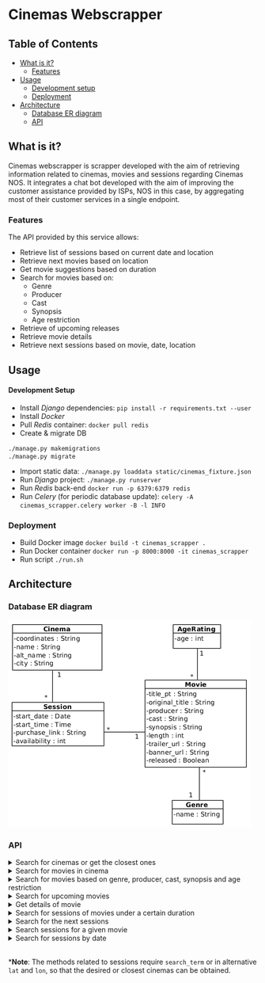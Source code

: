 # Cinemas Webscrapper

## Table of Contents
* [What is it?](#what-is-it)
  - [Features](#features)
* [Usage](#usage)
  - [Development setup](#development-setup)
  - [Deployment](#deployment)
* [Architecture](#architecture)
  - [Database ER diagram](#database-er-diagram)
  - [API](#api)

## What is it?
Cinemas webscrapper is scrapper developed with the aim of retrieving information related
to cinemas, movies and sessions regarding Cinemas NOS. It integrates a chat bot developed
with the aim of improving the customer assistance provided by ISPs, NOS in this case, by
aggregating most of their customer services in a single endpoint.

### Features
The API provided by this service allows:
* Retrieve list of sessions based on current date and location
* Retrieve next movies based on location
* Get movie suggestions based on duration
* Search for movies based on:
    * Genre
    * Producer
    * Cast
    * Synopsis
    * Age restriction
* Retrieve of upcoming releases
* Retrieve movie details
* Retrieve next sessions based on movie, date, location


## Usage
#### Development Setup
* Install *Django* dependencies:
`pip install -r requirements.txt --user`
* Install *Docker*
* Pull *Redis* container:
`docker pull redis`
* Create & migrate DB
```
./manage.py makemigrations
./manage.py migrate
```
* Import static data:
`./manage.py loaddata static/cinemas_fixture.json`
* Run *Django* project:
`./manage.py runserver`
* Run *Redis* back-end
`docker run -p 6379:6379 redis`
* Run *Celery* (for periodic database update):
`celery -A cinemas_scrapper.celery worker -B -l INFO`

### Deployment
* Build Docker image
`docker build -t cinemas_scrapper .`
* Run Docker container
`docker run -p 8000:8000 -it cinemas_scrapper`
* Run script
`./run.sh`


## Architecture
### Database ER diagram
![Database model](static/doc/Cinemas_NOS_DB_EN.png)

### API
<details>
<summary>Search for cinemas or get the closest ones</summary>

```http
GET /scrapper/cinemas/search?search_term=<>&lat=<>&lon=<>
```

| Parameter | Type | Description |
| :--- | :--- | :--- |
| `search_term` | `string` | **Optional***. Cinema query. |
| `lat` and `lon` | `float` | **Optional***. User location. |


**Note**: When values are given to `lat` and `lon` the returned cinemas are in a maximum distance of 20 km.

📄 **Example of use**
```http
GET /scrapper/cinemas/search?search_term=Algarve
```

```json
{
    "cinemas": [
        "Forum Algarve",
        "Mar Shopping Algarve"
    ]
}
```
------
</details>

<!---------------------------------------------------->

<details>
<summary>Search for movies in cinema</summary>

```http
GET /scrapper/movies/by_cinema?search_term=<>&lat=<>&lon=<>
```

| Parameter | Type | Description |
| :--- | :--- | :--- |
| `search_term` | `string` | **Optional***. Cinema query. |
| `lat` and `lon` | `float` | **Optional***. User location. |

📄 **Example of use**
```http
GET /scrapper/movies/by_cinema?search_term=Algarve
```

```json
{
    "Mar Shopping Algarve": [
        "Charlie’s Angels",
        "Le Mans 66'",
        "Knives Out",
        "Jumanji: The Next Level",
        "A Shaun The Sheep Movie: Farmageddon",
        "Bikes",
        "21 Bridges",
        "Frozen II",
        "Star Wars: Episode IX - The Rise of Skywalker",
        "The Aeronauts"
    ],
    "Forum Algarve": [
        "Charlie’s Angels",
        "Jumanji: The Next Level",
        "Knives Out",
        "A Shaun The Sheep Movie: Farmageddon",
        "Cats and Peachtopia",
        "Frozen II",
        "Qu'est-ce qu'on a encore fait au Bon Dieu?",
        "Star Wars: Episode IX - The Rise of Skywalker",
        "The Aeronauts"
    ]
}
```
------
</details>

<!---------------------------------------------------->

<details>
<summary>Search for movies based on genre, producer, cast, synopsis and age restriction</summary>

```http
GET /scrapper/movies/search?genre=<>&cast=<>&producer=<>&synopsis=<>&age=<>
```

| Parameter | Type | Description |
| :--- | :--- | :--- |
| `genre` | `string` | **Optional**. Movie genre. |
| `cast` | `string` | **Optional**. Actors names, comma separated. |
| `producer` | `string` | **Optional**. Producer name. |
| `synopsis` | `string` | **Optional**. Words to search on the movie synopsis, comma separated. |
| `age` | `int` | **Optional** Maximum age restriction. |

**Note**: All parameters are optional but at least one of them needs to be provided.

📄 **Example of use**
```http
GET /scrapper/movies/search?cast=Kevin Hart,Dwayne Johnson
```

```json
[
    {
        "Genre": "Aventura",
        "Producer": "Jake Kasdan",
        "Portuguese title": "Jumanji: O Nível Seguinte",
        "Cast": "Dwayne Johnson, Jack Black, Kevin Hart",
        "Banner": "http://cinemas.nos.pt/_layouts/15/Handlers/RenderImage.ashx?file=52285.jpg",
        "Length (min)": 120,
        "Original title": "Jumanji: The Next Level",
        "Synopsis": "O gangue está de volta, mas o jogo mudou. Quando regressam a Jumanji para resgatar um deles, descobrem que nada é como estavam à espera. Os jogadores terão de enfrentar lugares desconhecidos e inexplorados, desde os áridos desertos às montanhas nevadas, para escapar do jogo mais perigoso do mundo.",
        "Released": true,
        "Age rating": 12,
        "Trailer": "https://youtube.com/embed/yx9u6IsJrxM"
    }
]
```
------
</details>

<!---------------------------------------------------->
<details>
<summary>Search for upcoming movies</summary>

```http
GET /scrapper/movies/releases
```

📄 **Example of response**

```json
[
    {
        "Genre": "Animação",
        "Original title": "Spies In Disguise",
        "Cast": "Pedro Bargado, André Raimundo, Carlá de Sá",
        "Banner": "http://cinemas.nos.pt/_layouts/15/Handlers/RenderImage.ashx?file=52276.jpg"
    },
    {
        "Genre": "Thriller",
        "Original title": "Mr. Jones",
        "Cast": "James Norton, Vanessa Kirby, Peter Sarsgaard",
        "Banner": "http://cinemas.nos.pt/_layouts/15/Handlers/RenderImage.ashx?file=52247.jpg"
    },
    {
        "Genre": "Drama",
        "Original title": "Richard Jewell",
        "Cast": "Paul Walter Hauser, Sam Rockwell, Olivia Wilde",
        "Banner": "http://cinemas.nos.pt/_layouts/15/Handlers/RenderImage.ashx?file=52280.jpg"
    }
]
```
------

</details>

<!---------------------------------------------------->

<details>
<summary>Get details of movie</summary>

```http
GET /scrapper/movies/details?movie=<>
```

| Parameter | Type | Description |
| :--- | :--- | :--- |
| `movie` | `string` | **Required**. Name of the movie. |

📄 **Example of use**
```http
GET /scrapper/movies/details?movie=Joker
```

```json
[
    {
        "Genre": "Thriller",
        "Producer": "Todd Phillips",
        "Portuguese title": "Joker",
        "Cast": "Joaquin Phoenix, Robert De Niro, Zazie Beetz",
        "Banner": "http://cinemas.nos.pt/_layouts/15/Handlers/RenderImage.ashx?file=52161.jpg",
        "Length (min)": 122,
        "Original title": "Joker",
        "Synopsis": "Arthur Fleck é um homem que enfrenta a crueldade e o desprezo da sociedade, juntamente com a indiferença de um sistema que lhe permite passar da vulnerabilidade para a depravação. Durante o dia é um palhaço e à noite luta para se tornar um artista de stand-up comedy…mas descobre que é ele próprio a piada. Sempre diferente de todos em seu redor, o seu riso incontrolável e inapropriado, ganha ainda mais força quando tenta contê-lo, expondo-o a situações ridículas e até à violência. Preso numa existência cíclica que oscila entre o precipício da realidade e da loucura, uma má decisão acarreta uma reacção em cadeia de eventos crescentes e, por fim, mortais.",
        "Released": true,
        "Age rating": 14,
        "Trailer": "https://youtube.com/embed/rje8OUw45UQ"
    }
]
```
------
</details>

<!---------------------------------------------------->

<details>
<summary>Search for sessions of movies under a certain duration</summary>

```http
GET /scrapper/sessions/by_duration?search_term=<>&lat=<>&lon=<>&duration=<>&date=<>&start_time=<>&end_time=<>
```

| Parameter | Type | Description |
| :--- | :--- | :--- |
| `search_term` | `string` | **Optional***. Cinema query. |
| `lat` and `lon` | `float` | **Optional***. User location. |
| `duration` | `int` | **Required**. Maximum value of duration (in minutes). |
| `date` | `Year-Month-Day` | **Optional**. Date. |
| `start_time` | `Hours:Minutes:Seconds` | **Optional** Lower time limit for the beginning of the sessions. |
| `end_time` | `Hours:Minutes:Seconds` | **Optional** Upper time limit for the beginning of the sessions. |

📄 **Example of use**
```http
GET /scrapper/sessions/by_duration?search_term=Braga&duration=130&date=2019-12-11&start_time=15:00:00&end_time=15:50:00
```

```json
{
    "Braga Parque": [
        {
            "Availability": "184",
            "Start time": "15:00:00",
            "Movie": "Joker",
            "Start date": "2019-12-11",
            "Ticket link": "https://bilheteira.cinemas.nos.pt/webticket/bilhete.jsp?CinemaId=WA&CodFilme=1983870&DataSessao=2019-12-11&HoraSessao=15:00&Sala=5",
            "Length (min)": 122
        },
        {
            "Availability": "160",
            "Start time": "15:40:00",
            "Movie": "Charlie’s Angels",
            "Start date": "2019-12-11",
            "Ticket link": "https://bilheteira.cinemas.nos.pt/webticket/bilhete.jsp?CinemaId=WA&CodFilme=1000335&DataSessao=2019-12-11&HoraSessao=15:40&Sala=2",
            "Length (min)": 120
        },
        {
            "Availability": "216",
            "Start time": "15:50:00",
            "Movie": "The Aeronauts",
            "Start date": "2019-12-11",
            "Ticket link": "https://bilheteira.cinemas.nos.pt/webticket/bilhete.jsp?CinemaId=WA&CodFilme=1728200&DataSessao=2019-12-11&HoraSessao=15:50&Sala=6",
            "Length (min)": 100
        }
    ]
}
```
------
</details>

<!---------------------------------------------------->

<details>
<summary>Search for the next sessions</summary>

```http
GET /scrapper/sessions/next_sessions?search_term=<>&lat=<>&lon=<>
```

| Parameter | Type | Description |
| :--- | :--- | :--- |
| `search_term` | `string` | **Optional***. Cinema query. |
| `lat` and `lon` | `float` | **Optional***. User location. |

📄 **Example of use**
```http
GET /scrapper/sessions/next_sessions?search_term=Braga
```

```json
{
    "Braga Parque": [
        {
            "Start date": "2019-12-11",
            "Start time": "23:50:00",
            "Movie": "Frozen II",
            "Ticket link": "https://bilheteira.cinemas.nos.pt/webticket/bilhete.jsp?CinemaId=WA&CodFilme=1733660&DataSessao=2019-12-11&HoraSessao=23:50&Sala=3",
            "Availability": "324"
        },
        {
            "Start date": "2019-12-11",
            "Start time": "23:50:00",
            "Movie": "Knives Out",
            "Ticket link": "https://bilheteira.cinemas.nos.pt/webticket/bilhete.jsp?CinemaId=WA&CodFilme=1000338&DataSessao=2019-12-11&HoraSessao=23:50&Sala=7",
            "Availability": "174"
        },
        {
            "Start date": "2019-12-11",
            "Start time": "00:05:00",
            "Movie": "The Aeronauts",
            "Ticket link": "https://bilheteira.cinemas.nos.pt/webticket/bilhete.jsp?CinemaId=WA&CodFilme=1728200&DataSessao=2019-12-12&HoraSessao=00:05&Sala=6",
            "Availability": "216"
        }
    ]
}
```
------
</details>

<!---------------------------------------------------->

<details>
<summary>Search sessions for a given movie</summary>

```http
GET /scrapper/sessions/by_movie?search_term=<>&lat=<>&lon=<>&movie=<>&date=<>&start_time=<>&end_time=<>
```

| Parameter | Type | Description |
| :--- | :--- | :--- |
| `search_term` | `string` | **Optional***. Cinema query. |
| `lat` and `lon` | `float` | **Optional***. User location. |
| `movie` | `string` | **Required**. Name of the movie. |
| `date` | `Year-Month-Day` | **Optional**. Date. |
| `start_time` | `Hours:Minutes:Seconds` | **Optional** Lower time limit for the beginning of the sessions. |
| `end_time` | `Hours:Minutes:Seconds` | **Optional** Upper time limit for the beginning of the sessions. |

📄 **Example of use**
```http
GET /scrapper/sessions/by_movie?search_term=Braga&movie=Joker&date=2019-12-11&start_time=17:00:00&end_time=22:00:00
```

```json
{
    "Braga Parque": {
        "Joker": {
            "sessions": [
                {
                    "Start time": "18:00:00",
                    "Availability": "184",
                    "Ticket link": "https://bilheteira.cinemas.nos.pt/webticket/bilhete.jsp?CinemaId=WA&CodFilme=1983870&DataSessao=2019-12-11&HoraSessao=18:00&Sala=5",
                    "Start date": "2019-12-11"
                },
                {
                    "Start time": "21:00:00",
                    "Availability": "184",
                    "Ticket link": "https://bilheteira.cinemas.nos.pt/webticket/bilhete.jsp?CinemaId=WA&CodFilme=1983870&DataSessao=2019-12-11&HoraSessao=21:00&Sala=5",
                    "Start date": "2019-12-11"
                }
            ]
        }
    }
}
```
------
</details>

<!---------------------------------------------------->

<details>
<summary>Search for sessions by date</summary>

```http
GET /scrapper/sessions/by_date?search_term=<>&lat=<>&lon=<>&date=<>&start_time=<>&end_time=<>
```

| Parameter | Type | Description |
| :--- | :--- | :--- |
| `search_term` | `string` | **Optional***. Cinema query. |
| `lat` and `lon` | `float` | **Optional***. User location. |
| `date` | `Year-Month-Day` | **Optional**. Date. |
| `start_time` | `Hours:Minutes:Seconds` | **Optional**. Lower time limit for the beginning of the sessions. |
| `end_time` | `Hours:Minutes:Seconds` | **Optional**. Upper time limit for the beginning of the sessions. |

📄 **Example of use**
```http
GET /scrapper/sessions/by_date?search_term=Braga&date=2019-12-11&start_time=16:00:00&end_time=16:25:00
```

```json
{
    "Braga Parque": [
        {
            "Start time": "16:00:00",
            "Availability": "324",
            "Ticket link": "https://bilheteira.cinemas.nos.pt/webticket/bilhete.jsp?CinemaId=WA&CodFilme=1984110&DataSessao=2019-12-11&HoraSessao=16:00&Sala=3",
            "Movie": "Frozen II",
            "Start date": "2019-12-11"
        },
        {
            "Start time": "16:10:00",
            "Availability": "177",
            "Ticket link": "https://bilheteira.cinemas.nos.pt/webticket/bilhete.jsp?CinemaId=WA&CodFilme=1000350&DataSessao=2019-12-11&HoraSessao=16:10&Sala=4",
            "Movie": "Qu'est-ce qu'on a encore fait au Bon Dieu?",
            "Start date": "2019-12-11"
        },
        {
            "Start time": "16:20:00",
            "Availability": "107",
            "Ticket link": "https://bilheteira.cinemas.nos.pt/webticket/bilhete.jsp?CinemaId=WA&CodFilme=1000351&DataSessao=2019-12-11&HoraSessao=16:20&Sala=1",
            "Movie": "Bikes",
            "Start date": "2019-12-11"
        }
    ]
}
```
------
</details>

<br/>

***Note**: The methods related to sessions require `search_term` or in alternative `lat` and `lon`, so that the desired or closest cinemas can be obtained.
